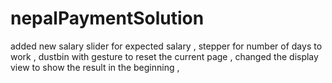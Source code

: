 # nepalPaymentSolution
added new salary slider for expected salary ,
stepper for number of days to work ,
dustbin with gesture to reset the current page ,
changed the display view to show the result in the beginning ,


